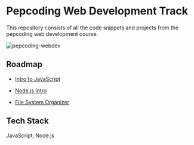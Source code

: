 # Pepcoding Web Development Track

This repository consists of all the code snippets and projects from the pepcoding web development course.

![pepcoding-webdev](https://socialify.git.ci/thatbeautifuldream/pepcoding-webdev/image?description=1&language=1&owner=1&theme=Dark)

## Roadmap

* [Intro to JavaScript]()

* [Node.js Intro]()

* [File System Organizer]()


  
## Tech Stack

JavaScript, Node.js

  
